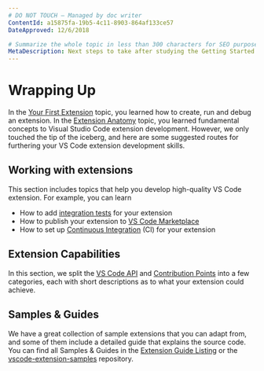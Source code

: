 ```yaml
---
# DO NOT TOUCH — Managed by doc writer
ContentId: a15875fa-19b5-4c11-8903-864af133ce57
DateApproved: 12/6/2018

# Summarize the whole topic in less than 300 characters for SEO purpose
MetaDescription: Next steps to take after studying the Getting Started section
---
```


# Wrapping Up

In the [Your First Extension](/api/get-started/your-first-extension) topic, you learned how to create, run and debug an extension. In the [Extension Anatomy](/api/get-started/extension-anatomy) topic, you learned fundamental concepts to Visual Studio Code extension development. However, we only touched the tip of the iceberg, and here are some suggested routes for furthering your VS Code extension development skills.

## Working with extensions

This section includes topics that help you develop high-quality VS Code extension. For example, you can learn

- How to add [integration tests](/api/working-with-extensions/testing-extensions) for your extension
- How to publish your extension to [VS Code Marketplace](https://marketplace.visualstudio.com/)
- How to set up [Continuous Integration](/api/working-with-extensions/continous-integration) (CI) for your extension

## Extension Capabilities

In this section, we split the [VS Code API](/api/references/vscode-api) and [Contribution Points](/api/references/contribution-points) into a few categories, each with short descriptions as to what your extension could achieve.

## Samples & Guides

We have a great collection of sample extensions that you can adapt from, and some of them include a detailed guide that explains the source code. You can find all Samples & Guides in the [Extension Guide Listing](/api/extension-guides/overview) or the [vscode-extension-samples](https://github.com/Microsoft/vscode-extension-samples) repository.
